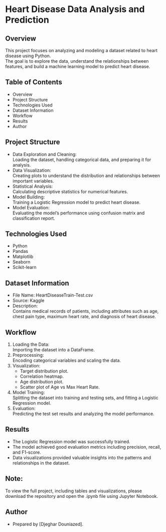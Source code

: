 # Heart Disease Data Analysis and Prediction

## Overview
This project focuses on analyzing and modeling a dataset related to heart disease using Python.  
The goal is to explore the data, understand the relationships between features, and build a machine learning model to predict heart disease.

## Table of Contents
- Overview
- Project Structure
- Technologies Used
- Dataset Information
- Workflow
- Results
- Author

## Project Structure
- Data Exploration and Cleaning:  
  Loading the dataset, handling categorical data, and preparing it for analysis.
- Data Visualization:  
  Creating plots to understand the distribution and relationships between important variables.
- Statistical Analysis:  
  Calculating descriptive statistics for numerical features.
- Model Building:  
  Training a Logistic Regression model to predict heart disease.
- Model Evaluation:  
  Evaluating the model’s performance using confusion matrix and classification report.

## Technologies Used
- Python
- Pandas
- Matplotlib
- Seaborn
- Scikit-learn

## Dataset Information
- File Name: HeartDiseaseTrain-Test.csv
- Source: Kaggle
- Description:  
  Contains medical records of patients, including attributes such as age, chest pain type, maximum heart rate, and diagnosis of heart disease.

## Workflow
1. Loading the Data:  
   Importing the dataset into a DataFrame.
2. Preprocessing:  
   Encoding categorical variables and scaling the data.
3. Visualization:  
   - Target distribution plot.
   - Correlation heatmap.
   - Age distribution plot.
   - Scatter plot of Age vs Max Heart Rate.
4. Model Training:  
   Splitting the dataset into training and testing sets, and fitting a Logistic Regression model.
5. Evaluation:  
   Predicting the test set results and analyzing the model performance.

## Results
- The Logistic Regression model was successfully trained.
- The model achieved good evaluation metrics including precision, recall, and F1-score.
- Data visualizations provided valuable insights into the patterns and relationships in the dataset.

## Note:  
To view the full project, including tables and visualizations, please download the repository and open the .ipynb file using Jupyter Notebook.

## Author
- Prepared by [Djeghar Douniazed].

